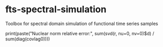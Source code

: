 # fts-spectral-simulation
Toolbox for spectral domain simulation of functional time series samples

print(paste("Nuclear norm relative error:", sum(svd(r, nu=0, nv=0)$d) / sum(diag(covlag0))))